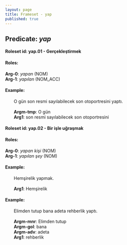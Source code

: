 ```yaml
---
layout: page
title: Frameset - yap
published: true
---
```

<h2>Predicate: <i>yap</i></h2>
<h4>Roleset id: yap.01 - Gerçekleştirmek<br>
<h4>Roles:</h4>
<b>Arg-0</b>: <i>yapan</i>  (NOM) <br>
<b>Arg-1</b>: <i>yapılan</i>  (NOM_ACC) <br>
<h4>Example:</h4>
&emsp;&emsp;O gün son resmi sayılabilecek son otoportresini yaptı.<br><br>
&emsp;&emsp;<b>Argm-tmp</b>:  O gün<br>
&emsp;&emsp;<b>Arg1</b>:  son resmi sayılabilecek son otoportresini<br>

<h4>Roleset id: yap.02 - Bir işle uğraşmak<br>
<h4>Roles:</h4>
<b>Arg-0</b>: <i>yapan kişi</i>  (NOM) <br>
<b>Arg-1</b>: <i>yapılan şey</i>  (NOM) <br>
<h4>Example:</h4>
&emsp;&emsp;Hemşirelik yapmak.<br><br>
&emsp;&emsp;<b>Arg1</b>:  Hemşirelik<br>

<h4>Example:</h4>
&emsp;&emsp;Elimden tutup bana adeta rehberlik yaptı.<br><br>
&emsp;&emsp;<b>Argm-mnr</b>:  Elimden tutup<br>
&emsp;&emsp;<b>Argm-gol</b>:  bana<br>
&emsp;&emsp;<b>Argm-adv</b>:  adeta<br>
&emsp;&emsp;<b>Arg1</b>:  rehberlik<br>

